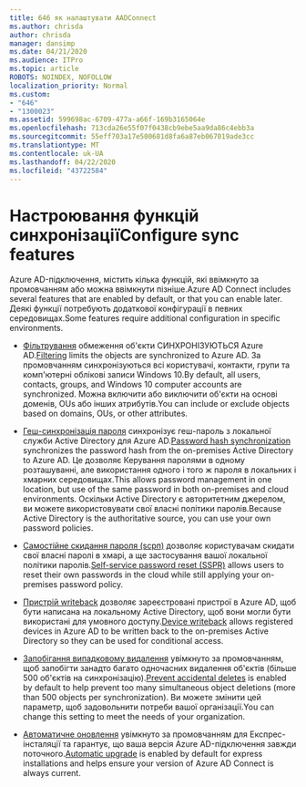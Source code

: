 ```yaml
---
title: 646 як налаштувати AADConnect
ms.author: chrisda
author: chrisda
manager: dansimp
ms.date: 04/21/2020
ms.audience: ITPro
ms.topic: article
ROBOTS: NOINDEX, NOFOLLOW
localization_priority: Normal
ms.custom:
- "646"
- "1300023"
ms.assetid: 599698ac-6709-477a-a66f-169b3165064e
ms.openlocfilehash: 713cda26e55f07f0438cb9ebe5aa9da86c4ebb3a
ms.sourcegitcommit: 55eff703a17e500681d8fa6a87eb067019ade3cc
ms.translationtype: MT
ms.contentlocale: uk-UA
ms.lasthandoff: 04/22/2020
ms.locfileid: "43722584"
---
```

# <a name="configure-sync-features"></a><span data-ttu-id="838c9-102">Настроювання функцій синхронізації</span><span class="sxs-lookup"><span data-stu-id="838c9-102">Configure sync features</span></span>

<span data-ttu-id="838c9-103">Azure AD-підключення, містить кілька функцій, які ввімкнуто за промовчанням або можна ввімкнути пізніше.</span><span class="sxs-lookup"><span data-stu-id="838c9-103">Azure AD Connect includes several features that are enabled by default, or that you can enable later.</span></span> <span data-ttu-id="838c9-104">Деякі функції потребують додаткової конфігурації в певних середовищах.</span><span class="sxs-lookup"><span data-stu-id="838c9-104">Some features require additional configuration in specific environments.</span></span>

- <span data-ttu-id="838c9-105">[Фільтрування](https://docs.microsoft.com/azure/active-directory/connect/active-directory-aadconnectsync-configure-filtering) обмеження об'єкти СИНХРОНІЗУЮТЬСЯ Azure AD.</span><span class="sxs-lookup"><span data-stu-id="838c9-105">[Filtering](https://docs.microsoft.com/azure/active-directory/connect/active-directory-aadconnectsync-configure-filtering) limits the objects are synchronized to Azure AD.</span></span> <span data-ttu-id="838c9-106">За промовчанням синхронізуються всі користувачі, контакти, групи та комп'ютерні облікові записи Windows 10.</span><span class="sxs-lookup"><span data-stu-id="838c9-106">By default, all users, contacts, groups, and Windows 10 computer accounts are synchronized.</span></span> <span data-ttu-id="838c9-107">Можна включити або виключити об'єкти на основі доменів, OUs або інших атрибутів.</span><span class="sxs-lookup"><span data-stu-id="838c9-107">You can include or exclude objects based on domains, OUs, or other attributes.</span></span>

- <span data-ttu-id="838c9-108">[Геш-синхронізація пароля](https://docs.microsoft.com/azure/active-directory/connect/active-directory-aadconnectsync-implement-password-hash-synchronization) синхронізує геш-пароль з локальної служби Active Directory для Azure AD.</span><span class="sxs-lookup"><span data-stu-id="838c9-108">[Password hash synchronization](https://docs.microsoft.com/azure/active-directory/connect/active-directory-aadconnectsync-implement-password-hash-synchronization) synchronizes the password hash from the on-premises Active Directory to Azure AD.</span></span> <span data-ttu-id="838c9-109">Це дозволяє Керування паролями в одному розташуванні, але використання одного і того ж пароля в локальних і хмарних середовищах.</span><span class="sxs-lookup"><span data-stu-id="838c9-109">This allows password management in one location, but use of the same password in both on-premises and cloud environments.</span></span> <span data-ttu-id="838c9-110">Оскільки Active Directory є авторитетним джерелом, ви можете використовувати свої власні політики паролів.</span><span class="sxs-lookup"><span data-stu-id="838c9-110">Because Active Directory is the authoritative source, you can use your own password policies.</span></span>

- <span data-ttu-id="838c9-111">[Самостійне скидання пароля (sсрп)](https://docs.microsoft.com/azure/active-directory/authentication/quickstart-sspr) дозволяє користувачам скидати свої власні паролі в хмарі, а ще застосування вашої локальної політики паролів.</span><span class="sxs-lookup"><span data-stu-id="838c9-111">[Self-service password reset (SSPR)](https://docs.microsoft.com/azure/active-directory/authentication/quickstart-sspr) allows users to reset their own passwords in the cloud while still applying your on-premises password policy.</span></span>

- <span data-ttu-id="838c9-112">[Пристрій writeback](https://docs.microsoft.com/azure/active-directory/connect/active-directory-aadconnect-feature-device-writeback) дозволяє зареєстровані пристрої в Azure AD, щоб бути написана на локальному Active Directory, щоб вони могли бути використані для умовного доступу.</span><span class="sxs-lookup"><span data-stu-id="838c9-112">[Device writeback](https://docs.microsoft.com/azure/active-directory/connect/active-directory-aadconnect-feature-device-writeback) allows registered devices in Azure AD to be written back to the on-premises Active Directory so they can be used for conditional access.</span></span>

- <span data-ttu-id="838c9-113">[Запобігання випадковому видалення](https://docs.microsoft.com/azure/active-directory/connect/active-directory-aadconnectsync-feature-prevent-accidental-deletes) увімкнуто за промовчанням, щоб запобігти занадто багато одночасних видалення об'єктів (більше 500 об'єктів на синхронізацію).</span><span class="sxs-lookup"><span data-stu-id="838c9-113">[Prevent accidental deletes](https://docs.microsoft.com/azure/active-directory/connect/active-directory-aadconnectsync-feature-prevent-accidental-deletes) is enabled by default to help prevent too many simultaneous object deletions (more than 500 objects per synchronization).</span></span> <span data-ttu-id="838c9-114">Ви можете змінити цей параметр, щоб задовольнити потреби вашої організації.</span><span class="sxs-lookup"><span data-stu-id="838c9-114">You can change this setting to meet the needs of your organization.</span></span>

- <span data-ttu-id="838c9-115">[Автоматичне оновлення](https://docs.microsoft.com/azure/active-directory/connect/active-directory-aadconnect-feature-automatic-upgrade) увімкнуто за промовчанням для Експрес-інсталяції та гарантує, що ваша версія Azure AD-підключення завжди поточного.</span><span class="sxs-lookup"><span data-stu-id="838c9-115">[Automatic upgrade](https://docs.microsoft.com/azure/active-directory/connect/active-directory-aadconnect-feature-automatic-upgrade) is enabled by default for express installations and helps ensure your version of Azure AD Connect is always current.</span></span>
